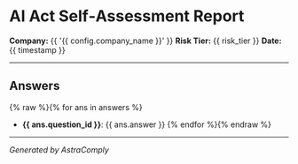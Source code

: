 # AI Act Self‑Assessment Report

**Company:** {{ '{{ config.company_name }}' }}
**Risk Tier:** {{ risk_tier }}
**Date:** {{ timestamp }}

---

## Answers

{% raw %}{% for ans in answers %}
- **{{ ans.question_id }}**: {{ ans.answer }}
{% endfor %}{% endraw %}

---

*Generated by AstraComply*  